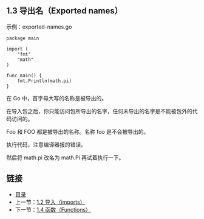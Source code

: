 ## 1.3 导出名（Exported names）

示例：exported-names.go

	package main

	import (
		"fmt"
		"math"
	)

	func main() {
		fmt.Println(math.pi)
	}

在 Go 中，首字母大写的名称是被导出的。

在导入包之后，你只能访问包所导出的名字，任何未导出的名字是不能被包外的代码访问的。

Foo 和 FOO 都是被导出的名称。名称 foo 是不会被导出的。

执行代码，注意编译器报的错误。

然后将 math.pi 改名为 math.Pi 再试着执行一下。

## 链接
* [目录](https://github.com/gnefiy/go-zh/blob/master/tour/directory.md)
* 上一节：[1.2 导入（imports）](https://github.com/gnefiy/go-zh/blob/master/tour/01.02.md)
* 下一节：[1.4 函数（Functions）](https://github.com/gnefiy/go-zh/blob/master/tour/01.04.md)
